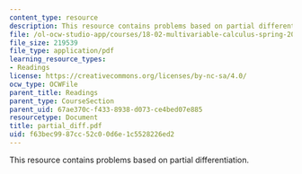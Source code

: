 ```yaml
---
content_type: resource
description: This resource contains problems based on partial differentiation.
file: /ol-ocw-studio-app/courses/18-02-multivariable-calculus-spring-2006/f63bec9987cc52c00d6e1c5528226ed2_partial_diff.pdf
file_size: 219539
file_type: application/pdf
learning_resource_types:
- Readings
license: https://creativecommons.org/licenses/by-nc-sa/4.0/
ocw_type: OCWFile
parent_title: Readings
parent_type: CourseSection
parent_uid: 67ae370c-f433-8938-d073-ce4bed07e885
resourcetype: Document
title: partial_diff.pdf
uid: f63bec99-87cc-52c0-0d6e-1c5528226ed2
---
```

This resource contains problems based on partial differentiation.